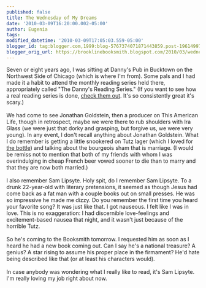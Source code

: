 ```yaml
---
published: false
title: The Wednesday of My Dreams
date: '2010-03-09T16:20:00.002-05:00'
author: Eugenia
tags: 
modified_datetime: '2010-03-09T17:05:03.559-05:00'
blogger_id: tag:blogger.com,1999:blog-5767374071871443859.post-1961499769388961567
blogger_orig_url: https://brooklinebooksmith.blogspot.com/2010/03/wednesday-of-my-dreams.html
---
```


Seven or eight years ago, I was sitting at Danny's Pub in Bucktown on the Northwest Side of Chicago (which is where I'm from). Some pals and I had made it a habit to attend the monthly reading series held there, appropriately called "The Danny's Reading Series." (If you want to see how a real reading series is done, <a href="https://www.noslander.com/dannys.html">check them out</a>. It's so consistently great it's scary.)<br /><br />We had come to see Jonathan Goldstein, then a producer on This American Life, though in retrospect, maybe we were there to rub shoulders with Ira Glass (we were just that dorky and grasping, but forgive us, we were very young). In any event, I don't recall anything about Jonathan Goldstein. What I do remember is getting a little snookered on Tutz lager (which I loved for <a href="https://beeradvocate.com/beer/profile/2043/5375/">the bottle</a>) and talking about the bourgeois sham that is marriage. (I would be remiss not to mention that both of my friends with whom I was overindulging in cheap French beer vowed sooner to die than to marry and that they are now both married.)<br /><br />I also remember Sam Lipsyte. Holy spit, do I remember Sam Lipsyte. To a drunk 22-year-old with literary pretensions, it seemed as though Jesus had come back as a fat man with a couple books out on small presses. He was so impressive he made me dizzy. Do you remember the first time you heard your favorite song? It was just like that. I got nauseous. I felt like I was in love. This is no exaggeration: I had discernible love-feelings and excitement-based nausea that night, and it wasn't just because of the horrible Tutz.<br /><br />So he's coming to the Booksmith tomorrow. I requested him as soon as I heard he had a new book coming out. Can I say he's a national treasure? A genius? A star rising to assume his proper place in the firmament? He'd hate being described like that (or at least his characters would). <br /><br />In case anybody was wondering what I really like to read, it's Sam Lipsyte. I'm really loving my job right about now.